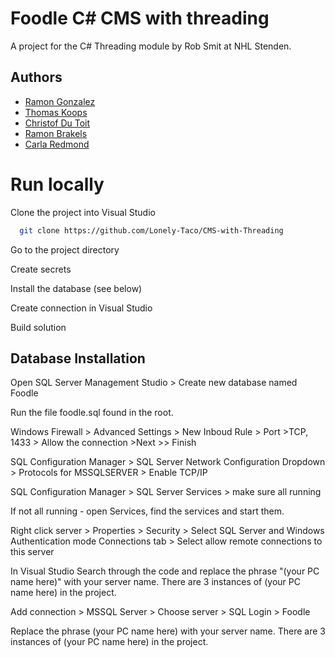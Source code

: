 
# Foodle C# CMS with threading

A project for the C# Threading module by Rob Smit at NHL Stenden.


## Authors

- [Ramon Gonzalez](https://www.github.com/Lonely-Taco)
- [Thomas Koops](https://www.github.com/ThomasK24a)
- [Christof Du Toit](https://www.github.com/Christof145)
- [Ramon Brakels](https://www.github.com/Ramonb2)
- [Carla Redmond](https://www.github.com/red-carla)

# Run locally
Clone the project into Visual Studio

```bash
  git clone https://github.com/Lonely-Taco/CMS-with-Threading
```

Go to the project directory

Create secrets

Install the database (see below)

Create connection in Visual Studio

Build solution

## Database Installation

Open SQL Server Management Studio > Create new database named Foodle

Run the file foodle.sql found in the root.

Windows Firewall > Advanced Settings > New Inboud Rule > Port >TCP, 1433 > Allow the connection >Next >> Finish

SQL Configuration Manager > SQL Server Network Configuration Dropdown > Protocols for MSSQLSERVER > Enable TCP/IP

SQL Configuration Manager > SQL Server Services > make sure all running

If not all running - open Services, find the services and start them.

Right click server > Properties > Security > Select SQL Server and Windows Authentication mode
Connections tab > Select allow remote connections to this server

In Visual Studio
Search through the code and replace the phrase "(your PC name here)" with your server name. There are 3 instances of (your PC name here) in the project.

Add connection > MSSQL Server > Choose server > SQL Login > Foodle

Replace the phrase (your PC name here) with your server name. There are 3 instances of (your PC name here) in the project.


